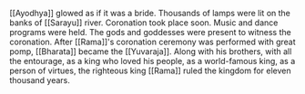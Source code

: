 [[Ayodhya]] glowed as if it was a bride. Thousands of lamps were lit on the banks of [[Sarayu]] river. Coronation took place soon. Music and dance programs were held. The gods and goddesses were present to witness the coronation. After [[Rama]]'s coronation ceremony was performed with great pomp, [[Bharata]] became the [[Yuvaraja]]. Along with his brothers, with all the entourage, as a king who loved his people, as a world-famous king, as a person of virtues, the righteous king [[Rama]] ruled the kingdom for eleven thousand years.